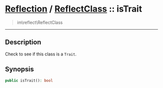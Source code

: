 # [Reflection](reflect.md) / [ReflectClass](reflect-ReflectClass.md) :: isTrait
 > im\reflect\ReflectClass
____

## Description
Check to see if this class is a `Trait`.

## Synopsis
```php
public isTrait(): bool
```
